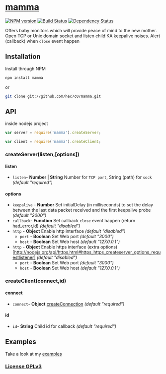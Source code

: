 # [mamma](http://supergiovane.tk/#/mamma)

[![NPM version](https://badge.fury.io/js/mamma.svg)](http://badge.fury.io/js/mamma)
[![Build Status](https://travis-ci.org/hex7c0/mamma.svg)](https://travis-ci.org/hex7c0/mamma)
[![Dependency Status](https://david-dm.org/hex7c0/mamma/status.svg)](https://david-dm.org/hex7c0/mamma)

Offers baby monitors which will provide peace of mind to the new mother.
Open TCP or Unix domain socket and listen child KA keepalive noises.
Alert (callback) when `close` event happen

## Installation

Install through NPM

```bash
npm install mamma
```
or
```bash
git clone git://github.com/hex7c0/mamma.git
```

## API

inside nodejs project
```js
var server = require('mamma').createServer;

var client = require('mamma').createClient;
```

### createServer(listen,[options])

#### listen

 - `listen`- **Number | String** Number for `TCP port`, String (path) for `sock` *(default "required")*

#### options

 - `keepalive` - **Number** Set initialDelay (in milliseconds) to set the delay between the last data packet received and the first keepalive probe *(default "2000")*
 - `callback`- **Function** Set callback `close` event happen (return had_error,id) *(default "disabled")*
 - `http` - **Object** Enable http interface *(default "disabled")*
   - `port` - **Boolean** Set Web port *(default "3000")*
   - `host` - **Boolean** Set Web host *(default "127.0.0.1")*
 - `http` - **Object** Enable https interface (extra options)[http://nodejs.org/api/https.html#https_https_createserver_options_requestlistener] *(default "disabled")*
   - `port` - **Boolean** Set Web port *(default "3000")*
   - `host` - **Boolean** Set Web host *(default "127.0.0.1")*

### createClient(connect,id)

#### connect

 - `connect`- **Object** [createConnection](http://nodejs.org/api/net.html#net_net_createconnection_options_connectionlistener) *(default "required")*

#### id

 - `id`- **String** Child id for callback *(default "required")*
 
## Examples

Take a look at my [examples](https://github.com/hex7c0/mamma/tree/master/examples)

### [License GPLv3](http://opensource.org/licenses/GPL-3.0)
